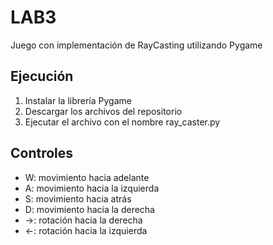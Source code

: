 # LAB3
Juego con implementación de RayCasting utilizando Pygame

## Ejecución
1. Instalar la librería Pygame
2. Descargar los archivos del repositorio
3. Ejecutar el archivo con el nombre ray_caster.py

## Controles
- W: movimiento hacia adelante
- A: movimiento hacia la izquierda
- S: movimiento hacia atrás
- D: movimiento hacia la derecha
- ->: rotación hacia la derecha
- <-: rotación hacia la izquierda
